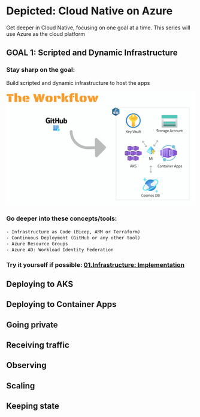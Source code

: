 # Depicted: Cloud Native on Azure

Get deeper in Cloud Native, focusing on one goal at a time. This series will use Azure as the cloud platform

## GOAL 1: Scripted and Dynamic Infrastructure


### Stay sharp on the goal:
Build scripted and dynamic infrastructure to host the apps

<a href="https://www.youtube.com/watch?v=s6sJ0cZUlV8" target="_blank"><img src="images/infra-workflow.jpg" alt="Ep.1: Infrastructure" /></a>

### Go deeper into these concepts/tools:
    - Infrastructure as Code (Bicep, ARM or Terraform)
    - Continuous Deployment (GitHub or any other tool)
    - Azure Resource Groups
    - Azure AD: Workload Identity Federation

### Try it yourself if possible: [01.Infrastructure: Implementation](01.DeployInfrastructure/README.md)

## Deploying to AKS
## Deploying to Container Apps
## Going private
## Receiving traffic
## Observing
## Scaling
## Keeping state